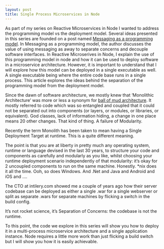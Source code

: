 ```yaml
---
layout: post
title: Single Process Microservices in Node
---
```


As part of my series on Reactive Microservices in Node I wanted to address the programming model vs the deployment model.  Several ideas presented in this series are founded on a post named [Messaging as a programming model](http://eventuallyconsistent.net/2013/08/12/messaging-as-a-programming-model-part-1/).  In Messaging as a programming model, the author discusses the value of using messaging as away to separate concerns and decouple software interfaces.  In Reactive Microserives in Node, I explain the use of this programming model in node and how it can be used to deploy software in a microservice architecture. However, it is important to understand that I will explore how this model can be deployed in a single executable as well.  A single executable being where the entire code base runs in a single process.  This article explores the ideas behind the separation of the programming model from the deployment model.

Since the dawn of software architecture, we mostly knew that ‘Monolithic Architecture’ was more or less a synonym for [ball of mud architecture](http://en.m.wikipedia.org/wiki/Big_ball_of_mud). It mostly referred to code which was so entangled and coupled that it could not be separated out into components (or layers, or modules, or libraries, or equivalent). God classes, lack of information hiding, a change in one place means 20 other changes. That kind of thing. A failure of Modularity.

Recently the term Monolith has been taken to mean having a Single Deployment Target at runtime. This is a quite different meaning.

The point is that you are at liberty in pretty much any operating system, runtime or language devised in the last 30 years, to structure your code and components as carefully and modularly as you like, whilst choosing your runtime deployment scenario independently of that modularity: it’s okay for 2 uncoupled components to run on the same machine. Honestly. *nix does it all the time. Ooh, so does Windows. And .Net and Java and Android and iOS and ….

The CTO at intilery.com showed me a couple of years ago how their server codebase can be deployed as either a single .war for a single webserver or split as separate .wars for separate machines by flicking a switch in the build config.

It’s not rocket science, it’s Separation of Concerns: the codebase is not the runtime.

To this point, the code we explore in this series will show you how to deploy it in a multi-process microservice architecture and a single application instance.  Node requires a little more work than just flicking a build switch but I will show you how it is easily achievable.

